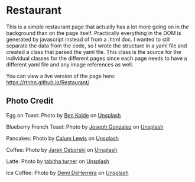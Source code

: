 # Restaurant

This is a simple restaurant page that actually has a lot more going on in the background than on the page itself. Practically everything in the DOM is generated by javascript instead of from a .html doc. I wanted to still separate the data from the code, so I wrote the structure in a yaml file and created a class that parsed the yaml file. This class is the source for the individual classes for the different pages since each page needs to have a different yaml file and any image references as well. 

You can view a live version of the page here: https://rtnhn.github.io/Restaurant/

## Photo Credit

Egg on Toast: Photo by <a href="https://unsplash.com/@benkolde?utm_source=unsplash&utm_medium=referral&utm_content=creditCopyText">Ben Kolde</a> on <a href="https://unsplash.com/s/photos/breakfast?utm_source=unsplash&utm_medium=referral&utm_content=creditCopyText">Unsplash</a>
  
Blueberry French Toast: Photo by <a href="https://unsplash.com/@miracletwentyone?utm_source=unsplash&utm_medium=referral&utm_content=creditCopyText">Joseph Gonzalez</a> on <a href="https://unsplash.com/s/photos/breakfast?utm_source=unsplash&utm_medium=referral&utm_content=creditCopyText">Unsplash</a>

Pancakes: Photo by <a href="https://unsplash.com/@calumlewis?utm_source=unsplash&utm_medium=referral&utm_content=creditCopyText">Calum Lewis</a> on <a href="https://unsplash.com/s/photos/breakfast?utm_source=unsplash&utm_medium=referral&utm_content=creditCopyText">Unsplash</a>
  
Coffee: Photo by <a href="https://unsplash.com/@jarson?utm_source=unsplash&utm_medium=referral&utm_content=creditCopyText">Jarek Ceborski</a> on <a href="https://unsplash.com/s/photos/coffee?utm_source=unsplash&utm_medium=referral&utm_content=creditCopyText">Unsplash</a>
  
Latte: Photo by <a href="https://unsplash.com/@tabithabrooke?utm_source=unsplash&utm_medium=referral&utm_content=creditCopyText">tabitha turner</a> on <a href="https://unsplash.com/s/photos/latte?utm_source=unsplash&utm_medium=referral&utm_content=creditCopyText">Unsplash</a>
  
Ice Coffee: Photo by <a href="https://unsplash.com/@demidearest?utm_source=unsplash&utm_medium=referral&utm_content=creditCopyText">Demi DeHerrera</a> on <a href="https://unsplash.com/s/photos/latte?utm_source=unsplash&utm_medium=referral&utm_content=creditCopyText">Unsplash</a>
  